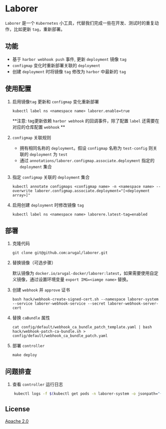 Laborer
===========

`Laborer` 是一个 `Kubernetes` 小工具，代替我们完成一些在开发、测试时的重复动作，比如更新 `tag`，重新部署。

## 功能

+ 基于 `harbor webhook push` 事件, 更新 `deployment` 镜像 `tag`
+ `configmap` 变化时重新部署关联的 `deployment`
+ 创建 `deployment` 时将镜像 `tag` 修改为 `harbor` 中最新的 `tag`


## 使用配置

1. 启用镜像`tag` 更新和 `configmap` 变化重新部署

    `kubectl label ns <namespace name> laborer.enable=true`

     **注意: tag更新依赖 `harbor webhook` 的回调事件，除了配置 `label` 还需要在对应的仓库配置 `webhook` **
     
2. `configmap` 关联规则

    + 拥有相同名称的 `deployment`。假设 `configmap` 名称为 `test-config` 则关联的 `deployment` 为 `test`
    + 通过 `annotations/laborer.configmap.associate.deployment` 指定的 `deployment` 集合

3. 指定 `configmap` 关联的 `deployment` 集合

    `kubectl annotate configmaps <configmap name> -n <namespace name> --overwrite laborer.configmap.associate.deployment="[<deployment array>]"`

4. 启用创建 `deployment` 时修改镜像 `tag`

    `kubectl label ns <namespace name> laborere.latest-tag=enabled`

## 部署

1. 克隆代码

    `git clone git@github.com:arugal/laborer.git`

2. 替换镜像（可选步骤） 

    默认镜像为 `docker.io/arugal-docker/laborer:latest`，如果需要使用自定义镜像，通过设置环境变量 `export IMG=<iamge name>` 替换。

3. 创建 `webhook` 并 `approve` 证书

    `bash hack/webhook-create-signed-cert.sh --namespace laborer-system --service laborer-webhook-service --secret laborer-webhook-server-cert`

4. 替换 `caBundle` 属性

    `cat config/default/webhook_ca_bundle_patch_template.yaml | bash hack/webhook-patch-ca-bundle.sh > config/default/webhook_ca_bundle_patch.yaml`

5. 部署 `controller`

    `make deploy`

## 问题排查

1. 查看 `controller` 运行日志

```bash
    kubectl logs -f $(kubectl get pods -n laborer-system -o jsonpath="{.items[0].metadata.name}") -n laborer-system 
```

## License

[Apache 2.0](LICENSE)
